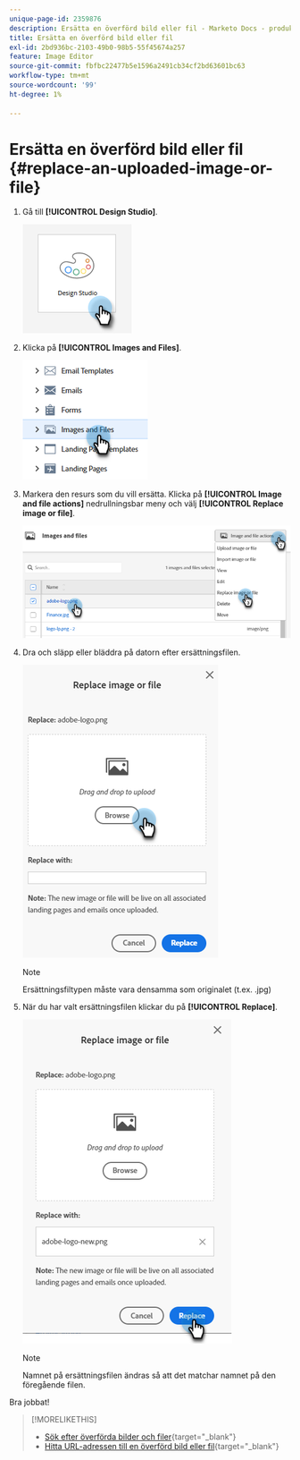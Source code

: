 ```yaml
---
unique-page-id: 2359876
description: Ersätta en överförd bild eller fil - Marketo Docs - produktdokumentation
title: Ersätta en överförd bild eller fil
exl-id: 2bd936bc-2103-49b0-98b5-55f45674a257
feature: Image Editor
source-git-commit: fbfbc22477b5e1596a2491cb34cf2bd63601bc63
workflow-type: tm+mt
source-wordcount: '99'
ht-degree: 1%

---
```


# Ersätta en överförd bild eller fil {#replace-an-uploaded-image-or-file}

1. Gå till **[!UICONTROL Design Studio]**.

   ![](assets/replace-an-uploaded-image-or-file-1.png)

1. Klicka på **[!UICONTROL Images and Files]**.

   ![](assets/replace-an-uploaded-image-or-file-2.png)

1. Markera den resurs som du vill ersätta. Klicka på **[!UICONTROL Image and file actions]** nedrullningsbar meny och välj **[!UICONTROL Replace image or file]**.

   ![](assets/replace-an-uploaded-image-or-file-3.png)

1. Dra och släpp eller bläddra på datorn efter ersättningsfilen.

   ![](assets/replace-an-uploaded-image-or-file-4.png)

   >[!NOTE]
   >
   >Ersättningsfiltypen måste vara densamma som originalet (t.ex. .jpg)

1. När du har valt ersättningsfilen klickar du på **[!UICONTROL Replace]**.

   ![](assets/replace-an-uploaded-image-or-file-5.png)

   >[!NOTE]
   >
   >Namnet på ersättningsfilen ändras så att det matchar namnet på den föregående filen.

Bra jobbat!

>[!MORELIKETHIS]
>
>* [Sök efter överförda bilder och filer](/help/marketo/product-docs/demand-generation/images-and-files/search-uploaded-images-and-files.md){target="_blank"}
>* [Hitta URL-adressen till en överförd bild eller fil](/help/marketo/product-docs/demand-generation/images-and-files/find-the-url-of-an-uploaded-image-or-file.md){target="_blank"}
